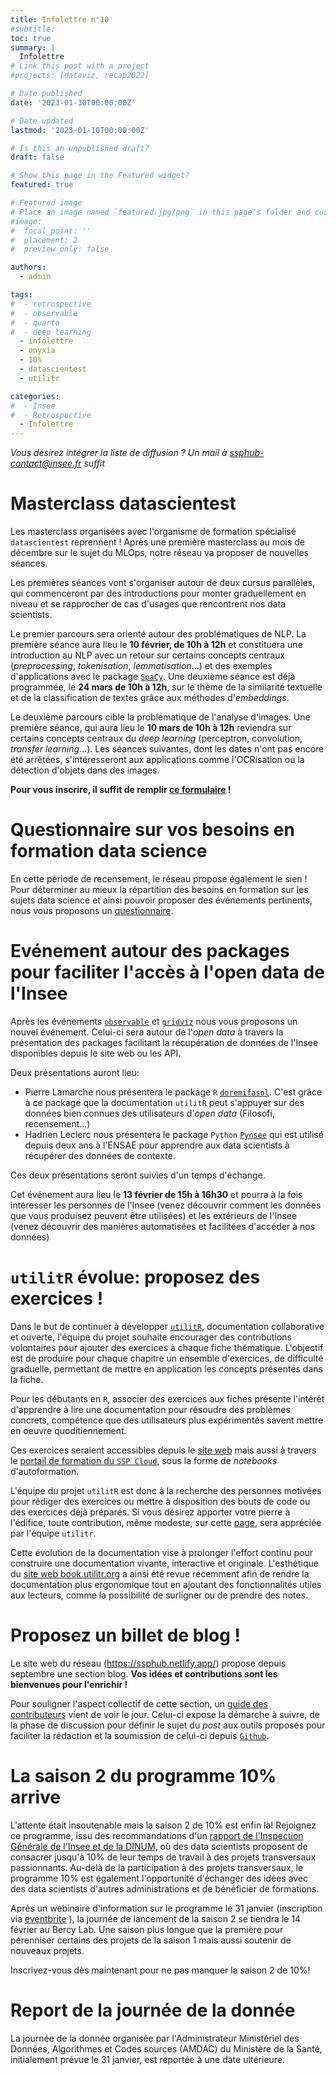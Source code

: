 ```yaml
---
title: Infolettre n°10
#subtitle: 
toc: true
summary: |
  Infolettre
# Link this post with a project
#projects: [dataviz, recap2022]

# Date published
date: '2023-01-30T00:00:00Z'

# Date updated
lastmod: '2023-01-10T00:00:00Z'

# Is this an unpublished draft?
draft: false

# Show this page in the Featured widget?
featured: true

# Featured image
# Place an image named `featured.jpg/png` in this page's folder and customize its options here.
#image:
#  focal_point: ''
#  placement: 2
#  preview_only: false

authors:
  - admin

tags:
#  - retrospective
#  - observable
#  - quarto
#  - deep learning
  - infolettre
  - onyxia
  - 10%
  - datascientest
  - utilitr

categories:
#  - Insee
#  - Retrospective
  - Infolettre
---
```



*Vous désirez intégrer la liste de diffusion ? Un mail à <ssphub-contact@insee.fr> suffit*

# Masterclass datascientest

Les masterclass organisées avec
l'organisme de formation spécialisé `datascientest`
reprennent ! Après une première masterclass au mois de décembre sur
le sujet du MLOps, notre réseau va proposer de nouvelles séances.

Les premières séances vont s'organiser autour de deux cursus parallèles, qui 
commenceront par des introductions pour monter graduellement en niveau 
et se rapprocher de cas d'usages que rencontrent nos data scientists. 

Le premier parcours sera orienté autour des problématiques de NLP. 
La première séance aura lieu le __10 février, de 10h à 12h__ et constituera
une introduction au NLP avec un retour sur certains concepts
centraux (_preprocessing_, _tokenisation_, _lemmatisation_...) et des
exemples d'applications avec le package [`SpaCy`](https://spacy.io/). 
Une deuxième séance est déjà programmée, le __24 mars de 10h à 12h__, sur 
le thème de la similarité textuelle et de la classification de textes grâce
aux méthodes d'_embeddings_. 

Le deuxième parcours cible la problématique de l'analyse d'images. Une première séance,
qui aura lieu le __10 mars de 10h à 12h__ reviendra sur certains concepts 
centraux du _deep learning_ (perceptron, convolution, _transfer learning_...).
Les séances suivantes, dont les dates n'ont pas encore été arrêtées, s'intéresseront aux 
applications comme l'OCRisation ou la détection d'objets dans des images. 

__Pour vous inscrire, il suffit de remplir [ce formulaire](https://framaforms.org/participation-aux-masterclass-datascientest-1675096179) !__

# Questionnaire sur vos besoins en formation data science

En cette période de recensement, le réseau propose également le sien !
Pour déterminer au mieux la répartition des besoins en formation sur les
sujets data science et ainsi pouvoir proposer des
événements pertinents, 
nous vous
proposons un [questionnaire](https://framaforms.org/besoin-de-formations-en-data-science-1674150129).

# Evénement autour des packages pour faciliter l'accès à l'open data de l'Insee

Après les événements [`observable`](https://projet-utilitr-898785-user.user.lab.sspcloud.fr/talk/presentation-dobservable-par-nicolas-lambert/)
et [`gridviz`](https://projet-utilitr-898785-user.user.lab.sspcloud.fr/talk/presentation-de-gridviz-par-julien-gaffuri/)
nous vous proposons un
nouvel événement. Celui-ci sera autour de l'_open data_ à travers la présentation des 
packages facilitant la récupération de données de l'Insee disponibles
depuis le site web ou les API.

Deux présentations auront lieu:
- Pierre Lamarche nous présentera le package `R` [`doremifasol`](https://github.com/InseeFrLab/DoReMIFaSol). C'est grâce à ce package que la documentation `utilitR` peut s'appuyer sur des données bien connues des utilisateurs d'_open data_ (Filosofi, recensement...)
- Hadrien Leclerc nous présentera le package `Python` [`Pynsee`](https://github.com/InseeFrLab/pynsee) qui est utilisé depuis deux ans à l'ENSAE pour apprendre aux data scientists à récupérer des données de contexte. 
 
Ces deux présentations seront suivies d'un temps d'échange.

Cet événement aura lieu le __13 février de 15h à 16h30__ et pourra à la fois intéresser les personnes de l'Insee (venez découvrir comment les données que vous produisez peuvent être utilisées) et les extérieurs de l'Insee (venez découvrir des manières automatisées et facilitées d'accéder à nos données)


# `utilitR` évolue: proposez des exercices !

Dans le but de continuer à développer [`utilitR`](https://www.book.utilitr.org/), 
documentation collaborative et ouverte,
l'équipe du projet souhaite encourager
des contributions volontaires pour ajouter des exercices à chaque fiche thématique.
L'objectif est de produire pour chaque chapitre un ensemble d'exercices, de difficulté graduelle,
permettant de mettre en application les concepts présentés dans la fiche. 

Pour les débutants en `R`, associer des exercices aux fiches
présente l'intérêt d'apprendre à lire une documentation pour résoudre des problèmes concrets, compétence que 
des utilisateurs plus expérimentés savent mettre en oeuvre quoditiennement. 

Ces exercices seraient accessibles depuis le [site web](https://www.book.utilitr.org/)
mais aussi à travers
le [portail de formation du `SSP Cloud`](https://www.sspcloud.fr/formation),
sous la forme de _notebooks_ d'autoformation. 

L'équipe du projet `utilitR` est donc à la
recherche des personnes motivées pour rédiger des exercices ou mettre à disposition
des bouts de code ou des exercices déjà préparés.
Si vous désirez apporter votre pierre à l'édifice, toute contribution, même modeste, 
sur cette [page](https://github.com/InseeFrLab/utilitR/issues/462),
sera appréciée par l'équipe `utilitr`.

Cette évolution de la documentation vise à prolonger l'effort continu pour 
construire une documentation vivante, interactive et originale. 
L'esthétique du [site web book.utilitr.org](https://www.book.utilitr.org/)
a ainsi été revue récemment afin de rendre la documentation plus ergonomique
tout en ajoutant des fonctionnalités utiles aux lecteurs, comme la
possibilité de surligner ou de prendre des notes. 


# Proposez un billet de blog !

Le site web du réseau (https://ssphub.netlify.app/) propose depuis septembre une section blog. 
__Vos idées et contributions sont les bienvenues pour l'enrichir !__

Pour souligner l'aspect collectif de cette section,
un [guide des contributeurs](https://github.com/InseeFrLab/ssphub/blob/main/CONTRIBUTING.md) 
vient de voir le jour. Celui-ci expose la démarche à suivre, de la phase de 
discussion pour définir le sujet du _post_ aux outils proposés pour faciliter la rédaction 
et la soumission de celui-ci depuis [`Github`](https://github.com/InseeFrLab/ssphub).



# La saison 2 du programme 10% arrive 

L'attente était insoutenable mais la saison 2 de 10% est enfin là!
Rejoignez ce programme, issu des
recommandations d'un [rapport de l'Inspection Générale de l'Insee et de la DINUM](https://www.numerique.gouv.fr/uploads/RAPPORT-besoins-competences-donnee.pdf),
où des data scientists proposent de consacrer jusqu'à 10% de leur temps de travail à
des projets transversaux passionnants.
Au-delà de la participation à des projets transversaux, le programme 10% est également l'opportunité 
d'échanger des idées avec des data scientists d'autres administrations et de bénéficier de formations.

Après un webinaire d'information sur le programme le 31 janvier (inscription via [eventbrite](https://www.eventbrite.fr/e/billets-saison-2023-du-programme-10-webinaire-dinformation-520302437597) ),
la journée de lancement de la saison 2 se tiendra le 14 février au Bercy Lab.
Une saison plus longue que la première pour pérenniser certains des projets de la saison 1 mais aussi soutenir de
nouveaux projets. 

Inscrivez-vous dès maintenant pour ne pas manquer la saison 2 de 10%!

<!------
# L'ENSAE adopte le dragon Onyxia

Le dragon [Onyxia](https://www.onyxia.sh/), le logiciel open source derrière le [SSP Cloud](https://www.sspcloud.fr/)
vient de pondre un nouvel oeuf, à l'ENSAE. 

Les élèves de l'ENSAE, déjà familiarisés à la plateforme par le
cours de ["Python pour la data science"](https://pythonds.linogaliana.fr/) ou par celui
de [mise en production de projets data science](https://ensae-reproductibilite.netlify.app/),
devraient prochainement rencontrer celle-ci dans plus d'enseignements d'informatique. 

L'ENSAE avance bien sur le projet de développer sa propre
implémentation de la plateforme, afin de la proposer pour les enseignements et 
les projets de l'école, et ainsi former les élèves aux technologies modernes de
l'écosystème de la data science. 
--------------->

# Report de la journée de la donnée

La journée de la donnée organisée par l'Administrateur Ministériel
des Données, Algorithmes et Codes sources (AMDAC) du Ministère de la Santé, initialement prévue
le 31 janvier, est reportée à une date ultérieure.  

